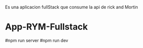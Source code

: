 Es una aplicacion fullStack que consume la api de rick and Mortin

# App-RYM-Fullstack
#npm run server
#npm run dev
